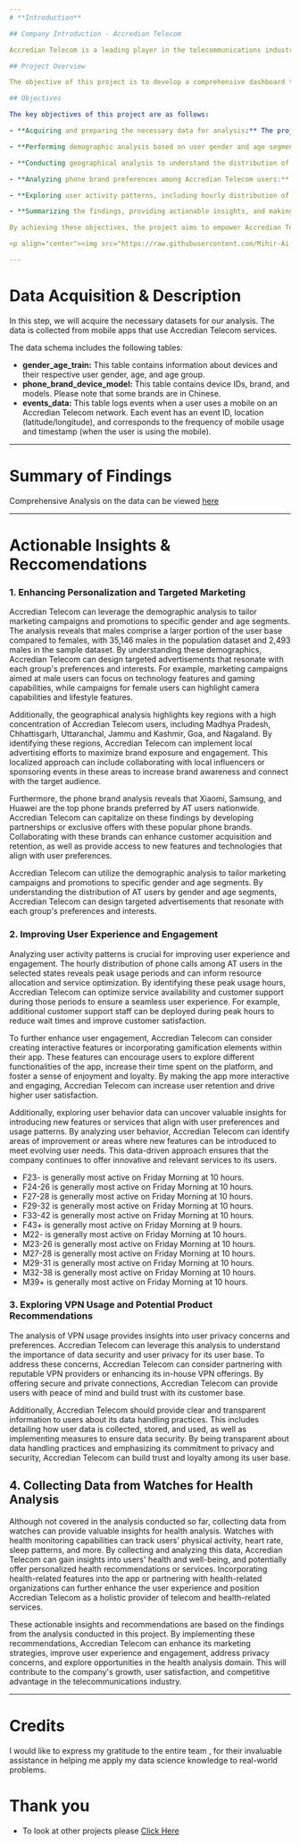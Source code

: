 ```yaml
---
# **Introduction**

## Company Introduction - Accredian Telecom

Accredian Telecom is a leading player in the telecommunications industry, providing a wide range of services to millions of users. As the industry becomes increasingly competitive, Accredian Telecom recognizes the importance of personalization and customization in order to stay ahead. With this goal in mind, the company aims to leverage the vast amount of behavioral data generated by mobile devices active daily in India. By harnessing this data, Accredian Telecom can help its clients better understand their target audiences and enhance their interactions.

## Project Overview

The objective of this project is to develop a comprehensive dashboard that enables a deep understanding of users' demographic characteristics, mobile usage patterns, geolocation information, and mobile device properties. Through careful analysis of these data points, the dashboard will provide valuable insights to millions of developers and brand advertisers, facilitating data-driven marketing efforts. By understanding user preferences, behavior, and demographics, the dashboard will support the creation of highly relevant marketing strategies, resulting in more effective campaigns and better audience engagement.

## Objectives

The key objectives of this project are as follows:

- **Acquiring and preparing the necessary data for analysis:** The project will involve retrieving and processing three primary datasets: demographic information (including user gender and age), mobile device properties (brand and model), and event data (capturing mobile usage, geolocation, and timestamps).

- **Performing demographic analysis based on user gender and age segments:** The project will examine the distribution of Accredian Telecom users by gender and age segments. This analysis will provide insights into the composition of the user base and help identify any demographic trends or patterns.

- **Conducting geographical analysis to understand the distribution of Accredian Telecom users in focus states:** By analyzing the geolocation data of users, the project will explore the distribution of Accredian Telecom users across different states. This analysis will shed light on the concentration of users in specific regions and enable a better understanding of the company's reach.

- **Analyzing phone brand preferences among Accredian Telecom users:** The project will investigate the distribution of phone brands among Accredian Telecom users. This analysis will provide insights into the popularity of different brands within the user base and help identify any brand preferences or correlations with demographic factors.

- **Exploring user activity patterns, including hourly distribution of phone calls and user activity time analysis:** The project will delve into user activity patterns by examining the hourly distribution of phone calls and analyzing user activity over time. This analysis will offer valuable insights into user engagement patterns, peak usage hours, and potential trends in mobile usage behavior.

- **Summarizing the findings, providing actionable insights, and making recommendations for further analysis:** The project will summarize the key findings from the various analyses conducted. It will provide actionable insights for marketers and developers, helping them optimize their strategies and campaigns. Additionally, the project will suggest recommendations for further analysis to explore additional dimensions of the data and extract deeper insights.

By achieving these objectives, the project aims to empower Accredian Telecom and its clients with a powerful data-driven dashboard that facilitates targeted marketing, audience understanding, and enhanced user engagement.

<p align="center"><img src="https://raw.githubusercontent.com/Mihir-Ai-lab/Academic-Projects/main/Images/Analytics.gif"></p>

---
```

# **Data Acquisition & Description**

In this step, we will acquire the necessary datasets for our analysis. The data is collected from mobile apps that use Accredian Telecom services. 

The data schema includes the following tables:

- **gender_age_train:** This table contains information about devices and their respective user gender, age, and age group.
- **phone_brand_device_model:** This table contains device IDs, brand, and models. Please note that some brands are in Chinese.
- **events_data:** This table logs events when a user uses a mobile on an Accredian Telecom network. Each event has an event ID, location (latitude/longitude), and corresponds to the frequency of mobile usage and timestamp (when the user is using the mobile).

---
# **Summary of Findings**

Comprehensive Analysis on the data can be viewed [here](https://github.com/Mihir-Ai-lab/Academic-Projects/blob/main/EDA%20Projects/Accredian%20Telecom/Accredian%20Telecom.ipynb "here")

---
# **Actionable Insights & Reccomendations**

### 1. Enhancing Personalization and Targeted Marketing

Accredian Telecom can leverage the demographic analysis to tailor marketing campaigns and promotions to specific gender and age segments. The analysis reveals that males comprise a larger portion of the user base compared to females, with 35,146 males in the population dataset and 2,493 males in the sample dataset. By understanding these demographics, Accredian Telecom can design targeted advertisements that resonate with each group's preferences and interests. For example, marketing campaigns aimed at male users can focus on technology features and gaming capabilities, while campaigns for female users can highlight camera capabilities and lifestyle features.

Additionally, the geographical analysis highlights key regions with a high concentration of Accredian Telecom users, including Madhya Pradesh, Chhattisgarh, Uttaranchal, Jammu and Kashmir, Goa, and Nagaland. By identifying these regions, Accredian Telecom can implement local advertising efforts to maximize brand exposure and engagement. This localized approach can include collaborating with local influencers or sponsoring events in these areas to increase brand awareness and connect with the target audience.

Furthermore, the phone brand analysis reveals that Xiaomi, Samsung, and Huawei are the top phone brands preferred by AT users nationwide. Accredian Telecom can capitalize on these findings by developing partnerships or exclusive offers with these popular phone brands. Collaborating with these brands can enhance customer acquisition and retention, as well as provide access to new features and technologies that align with user preferences.

Accredian Telecom can utilize the demographic analysis to tailor marketing campaigns and promotions to specific gender and age segments. By understanding the distribution of AT users by gender and age segments, Accredian Telecom can design targeted advertisements that resonate with each group's preferences and interests.

### 2. Improving User Experience and Engagement

Analyzing user activity patterns is crucial for improving user experience and engagement. The hourly distribution of phone calls among AT users in the selected states reveals peak usage periods and can inform resource allocation and service optimization. By identifying these peak usage hours, Accredian Telecom can optimize service availability and customer support during those periods to ensure a seamless user experience. For example, additional customer support staff can be deployed during peak hours to reduce wait times and improve customer satisfaction.

To further enhance user engagement, Accredian Telecom can consider creating interactive features or incorporating gamification elements within their app. These features can encourage users to explore different functionalities of the app, increase their time spent on the platform, and foster a sense of enjoyment and loyalty. By making the app more interactive and engaging, Accredian Telecom can increase user retention and drive higher user satisfaction.

Additionally, exploring user behavior data can uncover valuable insights for introducing new features or services that align with user preferences and usage patterns. By analyzing user behavior, Accredian Telecom can identify areas of improvement or areas where new features can be introduced to meet evolving user needs. This data-driven approach ensures that the company continues to offer innovative and relevant services to its users.

- F23- is generally most active on Friday Morning at 10 hours.
- F24-26 is generally most active on Friday Morning at 10 hours.
- F27-28 is generally most active on Friday Morning at 10 hours.
- F29-32 is generally most active on Friday Morning at 10 hours.
- F33-42 is generally most active on Friday Morning at 10 hours.
- F43+ is generally most active on Friday Morning at 9 hours.
- M22- is generally most active on Friday Morning at 10 hours.
- M23-26 is generally most active on Friday Morning at 10 hours.
- M27-28 is generally most active on Friday Morning at 10 hours.
- M29-31 is generally most active on Friday Morning at 10 hours.
- M32-38 is generally most active on Friday Morning at 10 hours.
- M39+ is generally most active on Friday Morning at 10 hours.

### 3. Exploring VPN Usage and Potential Product Recommendations

The analysis of VPN usage provides insights into user privacy concerns and preferences. Accredian Telecom can leverage this analysis to understand the importance of data security and user privacy for its user base. To address these concerns, Accredian Telecom can consider partnering with reputable VPN providers or enhancing its in-house VPN offerings. By offering secure and private connections, Accredian Telecom can provide users with peace of mind and build trust with its customer base.

Additionally, Accredian Telecom should provide clear and transparent information to users about its data handling practices. This includes detailing how user data is collected, stored, and used, as well as implementing measures to ensure data security. By being transparent about data handling practices and emphasizing its commitment to privacy and security, Accredian Telecom can build trust and loyalty among its user base.

## 4. Collecting Data from Watches for Health Analysis

Although not covered in the analysis conducted so far, collecting data from watches can provide valuable insights for health analysis. Watches with health monitoring capabilities can track users' physical activity, heart rate, sleep patterns, and more. By collecting and analyzing this data, Accredian Telecom can gain insights into users' health and well-being, and potentially offer personalized health recommendations or services. Incorporating health-related features into the app or partnering with health-related organizations can further enhance the user experience and position Accredian Telecom as a holistic provider of telecom and health-related services.

These actionable insights and recommendations are based on the findings from the analysis conducted in this project. By implementing these recommendations, Accredian Telecom can enhance its marketing strategies, improve user experience and engagement, address privacy concerns, and explore opportunities in the health analysis domain. This will contribute to the company's growth, user satisfaction, and competitive advantage in the telecommunications industry.

---
# **Credits**

I would like to express my gratitude to the entire team , for their invaluable assistance in helping me apply my data science knowledge to real-world problems.

# **Thank you**

- To look at other projects please [Click Here](https://github.com/Mihir-Ai-lab/Academic-Projects/tree/main "Click Here")
 
